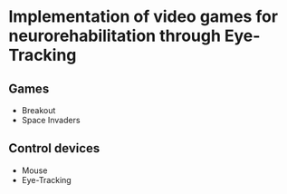 # Implementation of video games for neurorehabilitation through Eye-Tracking
## Games
* Breakout
* Space Invaders

## Control devices
* Mouse
* Eye-Tracking
